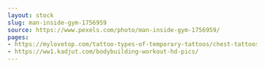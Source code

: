 ```yaml
---
layout: stock
slug: man-inside-gym-1756959
source: https://www.pexels.com/photo/man-inside-gym-1756959/
pages:
- https://mylovetop.com/tattoo-types-of-temporary-tattoos/chest-tattoos-for-men.html
- https://ww1.kadjut.com/bodybuilding-workout-hd-pics/
---
```

